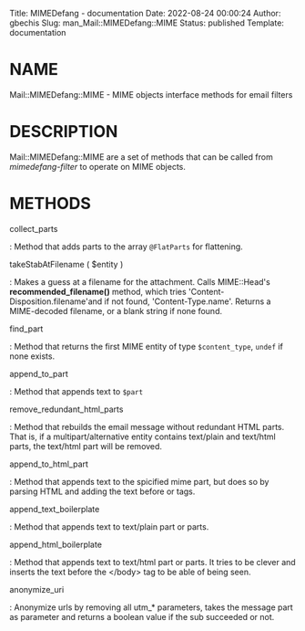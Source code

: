 Title: MIMEDefang - documentation
Date: 2022-08-24 00:00:24
Author: gbechis
Slug: man_Mail::MIMEDefang::MIME
Status: published
Template: documentation

# NAME

Mail::MIMEDefang::MIME - MIME objects interface methods for email
filters

# DESCRIPTION

Mail::MIMEDefang::MIME are a set of methods that can be called from
*mimedefang-filter* to operate on MIME objects.

# METHODS

collect_parts

:   Method that adds parts to the array `@FlatParts` for flattening.

takeStabAtFilename ( \$entity )

:   Makes a guess at a filename for the attachment. Calls MIME::Head's
    **recommended_filename()** method, which tries
    'Content-Disposition.filename'and if not found,
    'Content-Type.name'. Returns a MIME-decoded filename, or a blank
    string if none found.

find_part

:   Method that returns the first MIME entity of type `$content_type`,
    `undef` if none exists.

append_to_part

:   Method that appends text to `$part`

remove_redundant_html_parts

:   Method that rebuilds the email message without redundant HTML parts.
    That is, if a multipart/alternative entity contains text/plain and
    text/html parts, the text/html part will be removed.

append_to_html_part

:   Method that appends text to the spicified mime part, but does so by
    parsing HTML and adding the text before </body> or </html> tags.

append_text_boilerplate

:   Method that appends text to text/plain part or parts.

append_html_boilerplate

:   Method that appends text to text/html part or parts. It tries to be
    clever and inserts the text before the \</body> tag to be able of
    being seen.

anonymize_uri

:   Anonymize urls by removing all utm\_\* parameters, takes the message
    part as parameter and returns a boolean value if the sub succeeded
    or not.
